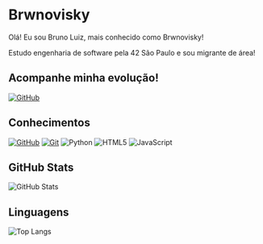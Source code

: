 # Brwnovisky
Olá! Eu sou Bruno Luiz, mais conhecido como Brwnovisky!

Estudo engenharia de software pela 42 São Paulo e sou migrante de área!

## Acompanhe minha evolução!
[![GitHub](https://img.shields.io/badge/GitHub-0000?style=for-the-badge&logo=github&logoColor=fff)](https://github.com/brwnovisky)

## Conhecimentos
[![GitHub](https://img.shields.io/badge/GitHub-0000?style=for-the-badge&logo=github&logoColor=fff)](https://docs.github.com/)
[![Git](https://img.shields.io/badge/Git-0000?style=for-the-badge&logo=git&logoColor=fff)](https://git-scm.com/doc)
![Python](https://img.shields.io/badge/Python-0000?style=for-the-badge&logo=python&logoColor=ffdd54)
![HTML5](https://img.shields.io/badge/HTML5-0000?style=for-the-badge&logo=html5&logoColor=white)
![JavaScript](https://img.shields.io/badge/JavaScript-0000?style=for-the-badge&logo=javascript&logoColor=black)

## GitHub Stats
![GitHub Stats](https://github-readme-stats.vercel.app/api?username=brwnovisky&theme=transparent&bg_color=0000&border_color=000&show_icons=true&icon_color=000&title_color=fff&text_color=000&hide_title=true&hide=stars)

## Linguagens
![Top Langs](https://github-readme-stats-git-masterrstaa-rickstaa.vercel.app/api/top-langs/?username=brwnovisky&bg_color=0000&border_color=0000&title_color=00000&text_color=555)